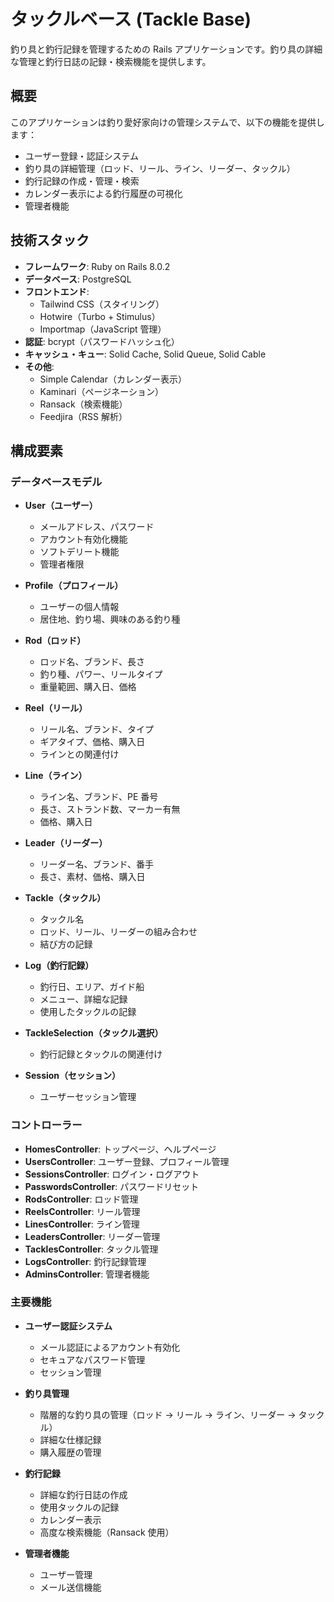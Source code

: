 # タックルベース (Tackle Base)

釣り具と釣行記録を管理するための Rails アプリケーションです。釣り具の詳細な管理と釣行日誌の記録・検索機能を提供します。

## 概要

このアプリケーションは釣り愛好家向けの管理システムで、以下の機能を提供します：

- ユーザー登録・認証システム
- 釣り具の詳細管理（ロッド、リール、ライン、リーダー、タックル）
- 釣行記録の作成・管理・検索
- カレンダー表示による釣行履歴の可視化
- 管理者機能

## 技術スタック

- **フレームワーク**: Ruby on Rails 8.0.2
- **データベース**: PostgreSQL
- **フロントエンド**:
  - Tailwind CSS（スタイリング）
  - Hotwire（Turbo + Stimulus）
  - Importmap（JavaScript 管理）
- **認証**: bcrypt（パスワードハッシュ化）
- **キャッシュ・キュー**: Solid Cache, Solid Queue, Solid Cable
- **その他**:
  - Simple Calendar（カレンダー表示）
  - Kaminari（ページネーション）
  - Ransack（検索機能）
  - Feedjira（RSS 解析）

## 構成要素

### データベースモデル

- **User（ユーザー）**

  - メールアドレス、パスワード
  - アカウント有効化機能
  - ソフトデリート機能
  - 管理者権限

- **Profile（プロフィール）**

  - ユーザーの個人情報
  - 居住地、釣り場、興味のある釣り種

- **Rod（ロッド）**

  - ロッド名、ブランド、長さ
  - 釣り種、パワー、リールタイプ
  - 重量範囲、購入日、価格

- **Reel（リール）**

  - リール名、ブランド、タイプ
  - ギアタイプ、価格、購入日
  - ラインとの関連付け

- **Line（ライン）**

  - ライン名、ブランド、PE 番号
  - 長さ、ストランド数、マーカー有無
  - 価格、購入日

- **Leader（リーダー）**

  - リーダー名、ブランド、番手
  - 長さ、素材、価格、購入日

- **Tackle（タックル）**

  - タックル名
  - ロッド、リール、リーダーの組み合わせ
  - 結び方の記録

- **Log（釣行記録）**

  - 釣行日、エリア、ガイド船
  - メニュー、詳細な記録
  - 使用したタックルの記録

- **TackleSelection（タックル選択）**

  - 釣行記録とタックルの関連付け

- **Session（セッション）**
  - ユーザーセッション管理

### コントローラー

- **HomesController**: トップページ、ヘルプページ
- **UsersController**: ユーザー登録、プロフィール管理
- **SessionsController**: ログイン・ログアウト
- **PasswordsController**: パスワードリセット
- **RodsController**: ロッド管理
- **ReelsController**: リール管理
- **LinesController**: ライン管理
- **LeadersController**: リーダー管理
- **TacklesController**: タックル管理
- **LogsController**: 釣行記録管理
- **AdminsController**: 管理者機能

### 主要機能

- **ユーザー認証システム**

  - メール認証によるアカウント有効化
  - セキュアなパスワード管理
  - セッション管理

- **釣り具管理**

  - 階層的な釣り具の管理（ロッド → リール → ライン、リーダー → タックル）
  - 詳細な仕様記録
  - 購入履歴の管理

- **釣行記録**

  - 詳細な釣行日誌の作成
  - 使用タックルの記録
  - カレンダー表示
  - 高度な検索機能（Ransack 使用）

- **管理者機能**
  - ユーザー管理
  - メール送信機能
